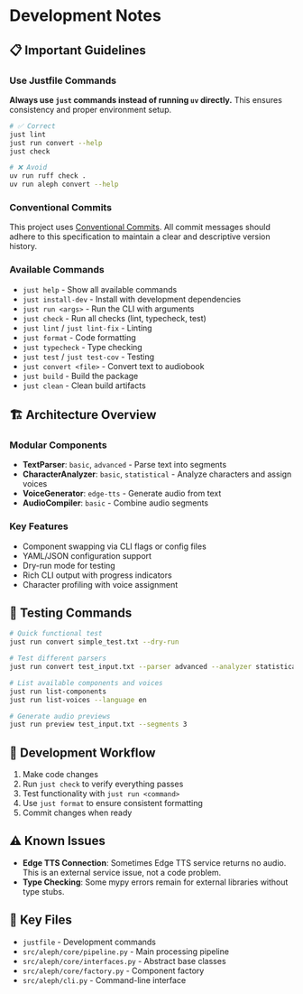 # Development Notes

## 📋 Important Guidelines

### Use Justfile Commands
**Always use `just` commands instead of running `uv` directly.** This ensures consistency and proper environment setup.

```bash
# ✅ Correct
just lint
just run convert --help
just check

# ❌ Avoid
uv run ruff check .
uv run aleph convert --help
```

### Conventional Commits

This project uses [Conventional Commits](https://www.conventionalcommits.org/en/v1.0.0/). All commit messages should adhere to this specification to maintain a clear and descriptive version history.

### Available Commands
- `just help` - Show all available commands
- `just install-dev` - Install with development dependencies
- `just run <args>` - Run the CLI with arguments
- `just check` - Run all checks (lint, typecheck, test)
- `just lint` / `just lint-fix` - Linting
- `just format` - Code formatting
- `just typecheck` - Type checking
- `just test` / `just test-cov` - Testing
- `just convert <file>` - Convert text to audiobook
- `just build` - Build the package
- `just clean` - Clean build artifacts

## 🏗️ Architecture Overview

### Modular Components
- **TextParser**: `basic`, `advanced` - Parse text into segments
- **CharacterAnalyzer**: `basic`, `statistical` - Analyze characters and assign voices
- **VoiceGenerator**: `edge-tts` - Generate audio from text
- **AudioCompiler**: `basic` - Combine audio segments

### Key Features
- Component swapping via CLI flags or config files
- YAML/JSON configuration support
- Dry-run mode for testing
- Rich CLI output with progress indicators
- Character profiling with voice assignment

## 🧪 Testing Commands

```bash
# Quick functional test
just run convert simple_test.txt --dry-run

# Test different parsers
just run convert test_input.txt --parser advanced --analyzer statistical --dry-run

# List available components and voices
just run list-components
just run list-voices --language en

# Generate audio previews
just run preview test_input.txt --segments 3
```

## 🔧 Development Workflow

1. Make code changes
2. Run `just check` to verify everything passes
3. Test functionality with `just run <command>`
4. Use `just format` to ensure consistent formatting
5. Commit changes when ready

## ⚠️ Known Issues

- **Edge TTS Connection**: Sometimes Edge TTS service returns no audio. This is an external service issue, not a code problem.
- **Type Checking**: Some mypy errors remain for external libraries without type stubs.

## 📁 Key Files

- `justfile` - Development commands
- `src/aleph/core/pipeline.py` - Main processing pipeline
- `src/aleph/core/interfaces.py` - Abstract base classes
- `src/aleph/core/factory.py` - Component factory
- `src/aleph/cli.py` - Command-line interface
